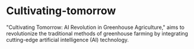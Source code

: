 # Cultivating-tomorrow
 "Cultivating Tomorrow: AI Revolution in Greenhouse Agriculture," aims to revolutionize the traditional methods of greenhouse farming by integrating cutting-edge artificial intelligence (AI) technology.
